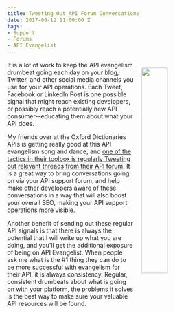 ```yaml
---
title: Tweeting Out API Forum Conversations
date: 2017-06-12 11:00:00 Z
tags:
- Support
- Forums
- API Evangelist
---
```


<p><a href="https://twitter.com/OxfordWordsAPI/status/872375851580624899"><img src="https://s3.amazonaws.com/kinlane-productions/oxford-dictionaries/oxford-dictionaries-support-forum-tweet.png" align="right" width="35%" style="padding: 15px;" /></a></p>It is a lot of work to keep the API evangelism drumbeat going each day on your blog, Twitter, and other social media channels you use for your API operations. Each Tweet, Facebook or LinkedIn Post is one possible signal that might reach existing developers, or possibly reach a potentially new API consumer--educating them about what your API does.

My friends over at the Oxford Dictionaries APIs is getting really good at this API evangelism song and dance, and [one of the tactics in their toolbox is regularly Tweeting out relevant threads from their API forum](https://twitter.com/OxfordWordsAPI/status/872375851580624899). It is a great way to bring conversations going on via your API support forum, and help make other developers aware of these conversations in a way that will also boost your overall SEO, making your API support operations more visible. 

Another benefit of sending out these regular API signals is that there is always the potential that I will write up what you are doing, and you'll get the additional exposure of being on API Evangelist. When people ask me what is the #1 thing they can do to be more successful with evangelism for their API, it is always consistency. Regular, consistent drumbeats about what is going on with your platform, the problems it solves is the best way to make sure your valuable API resources will be found.